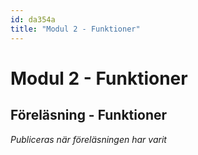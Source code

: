 ```yaml
---
id: da354a
title: "Modul 2 - Funktioner"
---
```


# Modul 2 - Funktioner

## Föreläsning - Funktioner

*Publiceras när föreläsningen har varit*